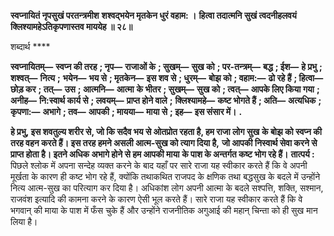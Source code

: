 **स्वप्नायितं नृपसुखं परतन्त्रमीश** **शश्वद्भयेन मृतकेन धुरं वहाम: ।** **हित्वा तदात्मनि सुखं त्वदनीहलवयं** **क्लिश्यामहेऽतिकृपणास्तव माययेह ॥ २८॥** 

शब्दार्थ **** 

**स्वप्नायितम्—** **स्वप्न की तरह** **; नृप—** **राजाओं के** **; सुखम्—** **सुख को** **; पर-तन्त्रम्—** **बद्ध** **; ईश—** **हे प्रभु** **; शश्वत्—** **नित्य** **;** **भयेन—** **भय से** **; मृतकेन—** **इस शव से** **; धुरम्—** **बोझ को** **; वहाम:—** **ढो रहे हैं** **; हित्वा—** **छोड़ कर** **; तत्—** **उस** **; आत्मनि—** **आत्मा** **के भीतर** **; सुखम्—** **सुख को** **; त्वत्—** **आपके लिए किया गया** **; अनीह—** **नि:स्वार्थ कार्य से** **; लवयम्—** **प्राप्त होने वाले** **;** **क्लिश्यामहे—** **कष्ट भोगते हैं** **; अति—** **अत्यधिक** **; कृपणा:—** **अभागे** **; तव—** **आपकी** **; मायया—** **माया से** **; इह—** **इस संसार में।** **.** 

**हे प्रभु, इस शवतुल्य शरीर से, जो कि सदैव भय से ओतप्रोत रहता है, हम राजा लोग सुख** **के बोझ को स्वप्न की तरह वहन करते हैं। इस तरह हमने असली आत्म-सुख को त्याग दिया है,** **जो आपकी निस्वार्थ सेवा करने से प्राप्त होता है। इतने अधिक अभागे होने से हम आपकी माया** **के पाश के अन्तर्गत कष्ट भोग रहे हैं।** **तात्पर्य :** पिछले श्लोक में अपना सन्देह व्यक्त करने के बाद यहाँ पर सारे राजा यह स्वीकार करते हैं कि वे अपनी मूर्खता के कारण ही कष्ट भोग रहे हैं, क्योंकि तथाकथित राजपद के क्षणिक तथा बद्धसुख के बदले में उन्होंने नित्य आत्म-सुख का परित्याग कर दिया है। अधिकांश लोग अपनी आत्मा के बदले सश्पत्ति, शक्ति, सश्मान, राजवंश इत्यादि की कामना करने के कारण ऐसी भूल करते हैं। सारे राजा यह स्वीकार करते हैं कि वे भगवान् की माया के पाश में फँस चुके हैं और उन्होंने राजनीतिक अगुआई की महान् चिन्ता को ही सुख मान लिया है।  
